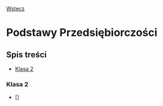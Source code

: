 [Wstecz](../README.md)

# Podstawy Przedsiębiorczości

## Spis treści

-   [Klasa 2](#klasa-2)

### Klasa 2

-   []
